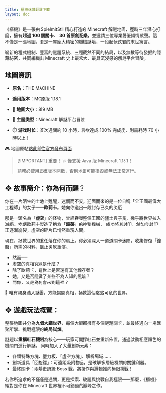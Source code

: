 ```yaml
---
title: 樞機迷城翻譯下載
layout: doc
---
```


《樞機》是一張由 SpielmitStil 精心打造的 Minecraft 解謎地圖，歷時三年潛心打磨，擁有**超過 100 個關卡**、
**30 首原創配樂**，並邀請三位專業聲優傾情獻聲。這不僅是一張地圖，更是一座龐大精密的機械謎境，一段起伏跌宕的末世寓言。

嶄新的程式機制、豐富的謎題系統、三種截然不同的結局，以及無數等待發掘的隱藏祕密，共同編織出 Minecraft 史上最宏大、最具沉浸感的解謎平台冒險。

## 地圖資訊

- **原名**：THE MACHINE
- **適用版本**：MC原版 1.18.1

- 📂 **地圖大小**：819 MB
- 🧠 **主题类型**：Minecraft 解謎平台冒險
- ⏱️ **游戏时长**：首次通關約 10 小時，若欲達成 100% 完成度，則需耗時 70 小時以上！

🎮 地圖原帖[點此前往官方發布頁面](https://www.planetminecraft.com/project/the-machine-a-minecraft-1-18-1-puzzlemap)

> [!IMPORTANT] 重要！
> 💥 僅支援 Java 版 Minecraft 1.18.1！
>
> 請務必使用正確版本開啟，否則地圖可能損毀或無法正常運行。

<DownloadLinks :methods="[
  { id: 'mapdl', text: '下載地圖和翻譯', icon: '/imgs/svg/lanzou.svg', link: '/tw/doing' },
  { id: 'lazy', text: '懶漢下載', icon: '/imgs/logo/logo_64.png', link: '/tw/doing' }
]" />

## ❖ 故事簡介：你為何而醒？

你在一片陌生的土地上甦醒，迷惘而不安。迎面而來的是一位自稱「全王國最偉大工程師」的女子——**歐莉卡**。她向你道出一段封存已久的災厄：

那是一頭名為「**虛空**」的怪物，曾經吞噬整個王國的疆土與子民，幾乎將世界拉入滅絕。幸虧歐莉卡製造了稱為「**鐘磬**」的神秘機械，
成功將其封印。然如今封印正逐漸崩裂，虛空的碎片已悄然重現人間。

現在，拯救世界的重任落在你的肩上。你必須深入一道道關卡迷陣，收集修復「鐘磬」所需的材料，阻止災厄重演。

- 然而──
- 虛空的真相究竟是什麼？
- 除了歐莉卡，這世上是否還有其他倖存者？
- 她，又是否隱藏了某些不為人知的黑暗？
- 而你，又是為何會來到這裡？

🌌 唯有親身踏入謎團，方能揭開真相，拯救這個岌岌可危的世界。

## ❖ 遊戲玩法概覽：

整張地圖共分為**九個大廳世界**，每個大廳都擁有多個謎題關卡，並最終通向一場匯聚所學、挑戰極限的**終局試煉**。

謎題以**重構紅石機制**為核心——玩家可開採紅石並重新佈置，通過啟動相應顏色的機關門進行解謎。 同時加入了大量創新元素：

- 各類特殊方塊、壓力板、「虛空方塊」、解析場域……
- 創新道具「回旋鏢」：可遠距吸附物品，是破解多層級機關的關鍵利器。
- 最終關卡：兩場史詩級 Boss 戰，將操作與邏輯推向極限挑戰！

若你所追求的不僅僅是通關，更是探索、破題與挑戰自我極限——那麼，《樞機》絕對是你在 Minecraft 世界裡不可錯過的巔峰之作。

<DocSupport />
